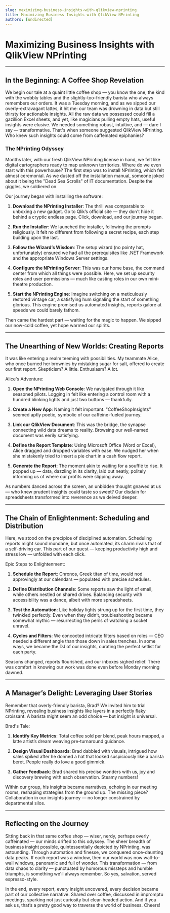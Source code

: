 ```yaml
---
slug: maximizing-business-insights-with-qlikview-nprinting
title: Maximizing Business Insights with QlikView NPrinting
authors: [undirected]
---
```



# Maximizing Business Insights with QlikView NPrinting

---

## In the Beginning: A Coffee Shop Revelation

We begin our tale at a quaint little coffee shop — you know the one, the kind with the wobbly tables and the slightly-too-friendly barista who always remembers our orders. It was a Tuesday morning, and as we sipped our overly-extravagant lattes, it hit me: our team was drowning in data but still thirsty for actionable insights. All the raw data we possessed could fill a gazillion Excel sheets, and yet, like magicians pulling empty hats, useful insights were elusive. We needed something robust, intuitive, and — dare I say — transformative. That's when someone suggested QlikView NPrinting. Who knew such insights could come from caffeinated epiphanies?

### The NPrinting Odyssey

Months later, with our fresh QlikView NPrinting license in hand, we felt like digital cartographers ready to map unknown territories. Where do we even start with this powerhouse? The first step was to install NPrinting, which felt almost ceremonial. As we dusted off the installation manual, someone joked about it being the "Dead Sea Scrolls" of IT documentation. Despite the giggles, we soldiered on.

Our journey began with installing the software:

1. **Download the NPrinting Installer**: The thrill was comparable to unboxing a new gadget. Go to Qlik’s official site — they don't hide it behind a cryptic endless page. Click, download, and our journey began.

2. **Run the Installer**: We launched the installer, following the prompts religiously. It felt no different from following a secret recipe, each step building upon the last.

3. **Follow the Wizard’s Wisdom**: The setup wizard (no pointy hat, unfortunately) ensured we had all the prerequisites like .NET Framework and the appropriate Windows Server settings.

4. **Configure the NPrinting Server**: This was our home base, the command center from which all things were possible. Here, we set up security roles and user permissions — much like casting roles in our own mini-theatre production.

5. **Start the NPrinting Engine**: Imagine switching on a meticulously restored vintage car, a satisfying hum signaling the start of something glorious. This engine promised us automated insights, reports galore at speeds we could barely fathom.

Then came the hardest part — waiting for the magic to happen. We sipped our now-cold coffee, yet hope warmed our spirits.

---

## The Unearthing of New Worlds: Creating Reports

It was like entering a realm teeming with possibilities. My teammate Alice, who once burned her brownies by mistaking sugar for salt, offered to create our first report. Skepticism? A little. Enthusiasm? A lot.

Alice's Adventure:

1. **Open the NPrinting Web Console**: We navigated through it like seasoned pilots. Logging in felt like entering a control room with a hundred blinking lights and just two buttons — thankfully. 

2. **Create a New App**: Naming it felt important. "CoffeeShopInsights" seemed aptly poetic, symbolic of our caffeine-fueled journey.

3. **Link our QlikView Document**: This was the bridge, the synapse connecting wild data dreams to reality. Browsing our well-named document was eerily satisfying. 

4. **Define the Report Template**: Using Microsoft Office (Word or Excel), Alice dragged and dropped variables with ease. We nudged her when she mistakenly tried to insert a pie chart in a cash flow report.

5. **Generate the Report**: The moment akin to waiting for a soufflé to rise. It popped up — data, dazzling in its clarity, laid out neatly, politely informing us of where our profits were slipping away.

As numbers danced across the screen, an unbidden thought gnawed at us — who knew prudent insights could taste so sweet? Our disdain for spreadsheets transformed into reverence as we delved deeper.

---

## The Chain of Enlightenment: Scheduling and Distribution

Here, we stood on the precipice of disciplined automation. Scheduling reports might sound mundane, but once automated, its charm rivals that of a self-driving car. This part of our quest — keeping productivity high and stress low — unfolded with each click.

Epic Steps to Enlightenment:

1. **Schedule the Report**: Chronos, Greek titan of time, would nod approvingly at our calendars — populated with precise schedules.

2. **Define Distribution Channels**: Some reports saw the light of email, while others nestled on shared drives. Balancing security with accessibility was a dance, albeit with more spreadsheets.

3. **Test the Automation**: Like holiday lights strung up for the first time, they twinkled perfectly. Even when they didn’t, troubleshooting became somewhat mythic — resurrecting the perils of watching a socket unravel.

4. **Cycles and Filters**: We concocted intricate filters based on roles — CEO needed a different angle than those down in sales trenches. In some ways, we became the DJ of our insights, curating the perfect setlist for each party.

Seasons changed, reports flourished, and our inboxes sighed relief. There was comfort in knowing our work was done even before Monday morning dawned.

---

## A Manager’s Delight: Leveraging User Stories

Remember that overly-friendly barista, Brad? We invited him to trial NPrinting, revealing business insights like layers in a perfectly flaky croissant. A barista might seem an odd choice — but insight is universal.

Brad's Tale:

1. **Identify Key Metrics**: Total coffee sold per blend, peak hours mapped, a latte artist’s dream weaving pre-turnaround guidance.

2. **Design Visual Dashboards**: Brad dabbled with visuals, intrigued how sales spiked after he donned a hat that looked suspiciously like a barista beret. People really do love a good gimmick.

3. **Gather Feedback**: Brad shared his precise wonders with us, joy and discovery brewing with each observation. Steamy numbers!

Within our group, his insights became narratives, echoing in our meeting rooms, reshaping strategies from the ground up. The missing piece? Collaboration in our insights journey — no longer constrained by departmental silos.

---

## Reflecting on the Journey

Sitting back in that same coffee shop — wiser, nerdy, perhaps overly caffeinated — our minds drifted to this odyssey. The sheer breadth of business insight possible, quintessentially depicted by NPrinting, was astounding. Through automation and finesse, we conquered once-daunting data peaks. If each report was a window, then our world was now wall-to-wall windows, panoramic and full of wonder. This transformation — from data chaos to clarity — punctuated by humorous missteps and humble triumphs, is something we'll always remember. So yes, salvation, served espresso-style.

In the end, every report, every insight uncovered, every decision became part of our collective narrative. Shared over coffee, discussed in impromptu meetings, sparking not just curiosity but clear-headed action. And if you ask us, that’s a pretty good way to traverse the world of business. Cheers!